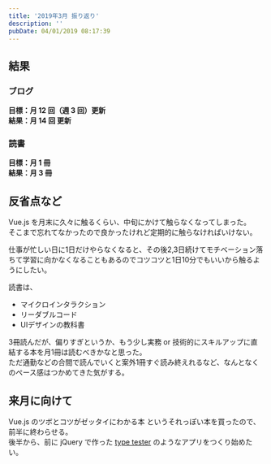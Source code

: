 ```yaml
---
title: '2019年3月 振り返り'
description: ''
pubDate: 04/01/2019 08:17:39
---
```


<h2>結果</h2>

<h3>ブログ</h3>

<p><strong>目標：月 12 回（週 3 回）更新</strong><br/>
<strong>結果：月 14 回 更新</strong></p>

<h3>読書</h3>

<p><strong>目標：月 1 冊</strong><br/>
<strong>結果：月 3 冊</strong></p>

<h2>反省点など</h2>

<p>Vue.js を月末に久々に触るくらい、中旬にかけて触らなくなってしまった。<br/>
そこまで忘れてなかったので良かったけれど定期的に触らなければいけない。</p>

<p>仕事が忙しい日に1日だけやらなくなると、その後2,3日続けてモチベーション落ちて学習に向かなくなることもあるのでコツコツと1日10分でもいいから触るようにしたい。</p>

<p>読書は、</p>

<ul>
<li>マイクロインタラクション</li>
<li>リーダブルコード</li>
<li>UIデザインの教科書</li>
</ul>

<p>3冊読んだが、偏りすぎというか、もう少し実務 or 技術的にスキルアップに直結する本を月1冊は読むべきかなと思った。<br/>
ただ通勤などの合間で読んでいくと案外1冊すぐ読み終えれるなど、なんとなくのペース感はつかめてきた気がする。</p>

<h2>来月に向けて</h2>

<p>Vue.js のツボとコツがゼッタイにわかる本 というそれっぽい本を買ったので、前半に終わらせる。<br/>
後半から、前に jQuery で作った <a href="https://yuheijotaki.com/demo/type_tester/1.1/">type tester</a> のようなアプリをつくり始めたい。</p>
